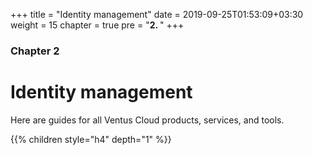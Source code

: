 +++
title = "Identity management"
date = 2019-09-25T01:53:09+03:30
weight = 15
chapter = true
pre = "<b>2. </b>"
+++
### Chapter 2
# Identity management
Here are guides for all Ventus Cloud products, services, and tools.

{{% children style="h4" depth="1" %}}